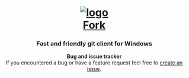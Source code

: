 <div align="center">

# [![logo](https://avatars1.githubusercontent.com/u/22393631?v=3&s=200)<br/>Fork](https://git-fork.com)

### Fast and friendly git client for Windows

 

**Bug and issue tracker**  
If you encountered a bug or have a feature request feel free to [create an issue](https://github.com/ForkIssues/TrackerWin/issues/new).
</div>
